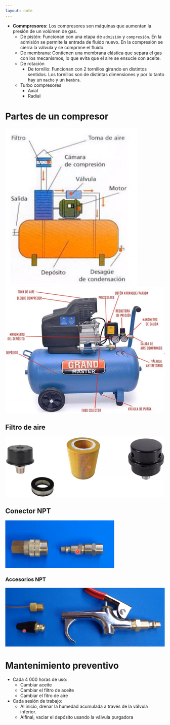 ```yaml
---
layout: note
---
```


* **Commpresores:** Los compresores son máquinas que aumentan la presión de un volúmen de gas.
	* De pistón: Funcionan con una etapa de `admisión` y `compresión`. En la admisión se permite la entrada de fluido nuevo. En la compresión se cierra la válvula y se comprime el fluido.
	* De membrana: Contienen una membrana elástica que separa el gas con los mecanismos, lo que evita que el aire se ensucie con aceite.
	* De rotación
		* De tornillo: Funcionan con 2 tornillos girando en distintos sentidos. Los tornillos son de distintas dimensiones y por lo tanto hay un `macho` y un `hembra`.
	* Turbo compresores
		* Axial
		* Radial

# Partes de un compresor
![6a9748ae0fea25223c49d1fbc3ed7369.png](../../img/b65c1ee077b14b4784ba7b50129e5d38.png)![a256c3860deb1e57b91083b624944612.png](../../img/cee732dd44e244488e9f9b9bf6d576fa.png)

## Filtro de aire
![f79c82eb2940f61d7987627d5268a964.png](../../img/96bd265dc862432f97841440785b57f0.png)

## Conector NPT
![72c77922ef17d9195d60ecad3589afba.png](../../img/7a6602863da44abb9388072ceca6926c.png)
### Accesorios NPT
![3912df4f8b901e4c36369550b37177fa.png](../../img/306e0259ceb04cf0a1cf73396a17d2ce.png)

# Mantenimiento preventivo
* Cada 4 000 horas de uso:
	* Cambiar aceite
	* Cambiar el filtro de aceite
	* Cambiar el fitro de aire
* Cada sesión de trabajo:
	* Al inicio, drenar la humedad acumulada a través de la válvula inferior.
	* Alfinal, vaciar el depósito usando la válvula purgadora